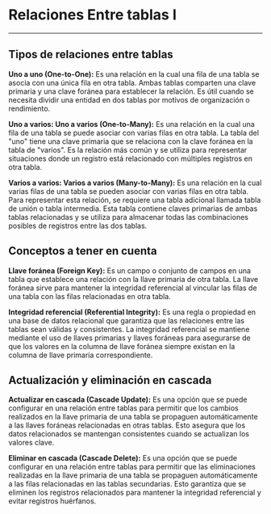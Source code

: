 # Relaciones Entre tablas I

---

## Tipos de relaciones entre tablas

**Uno a uno (One-to-One):** Es una relación en la cual una fila de una tabla se asocia con una única fila en otra tabla. Ambas tablas comparten una clave primaria y una clave foránea para establecer la relación. Es útil cuando se necesita dividir una entidad en dos tablas por motivos de organización o rendimiento.

**Uno a varios: Uno a varios (One-to-Many):** Es una relación en la cual una fila de una tabla se puede asociar con varias filas en otra tabla. La tabla del "uno" tiene una clave primaria que se relaciona con la clave foránea en la tabla de "varios". Es la relación más común y se utiliza para representar situaciones donde un registro está relacionado con múltiples registros en otra tabla.

**Varios a varios: Varios a varios (Many-to-Many):** Es una relación en la cual varias filas de una tabla se pueden asociar con varias filas en otra tabla. Para representar esta relación, se requiere una tabla adicional llamada tabla de unión o tabla intermedia. Esta tabla contiene claves primarias de ambas tablas relacionadas y se utiliza para almacenar todas las combinaciones posibles de registros entre las dos tablas.

## Conceptos a tener en cuenta

**Llave foránea (Foreign Key):** Es un campo o conjunto de campos en una tabla que establece una relación con la llave primaria de otra tabla. La llave foránea sirve para mantener la integridad referencial al vincular las filas de una tabla con las filas relacionadas en otra tabla.

**Integridad referencial (Referential Integrity):** Es una regla o propiedad en una base de datos relacional que garantiza que las relaciones entre las tablas sean válidas y consistentes. La integridad referencial se mantiene mediante el uso de llaves primarias y llaves foráneas para asegurarse de que los valores en la columna de llave foránea siempre existan en la columna de llave primaria correspondiente.

## Actualización y eliminación en cascada

**Actualizar en cascada (Cascade Update):** Es una opción que se puede configurar en una relación entre tablas para permitir que los cambios realizados en la llave primaria de una tabla se propaguen automáticamente a las llaves foráneas relacionadas en otras tablas. Esto asegura que los datos relacionados se mantengan consistentes cuando se actualizan los valores clave.

**Eliminar en cascada (Cascade Delete):** Es una opción que se puede configurar en una relación entre tablas para permitir que las eliminaciones realizadas en la llave primaria de una tabla se propaguen automáticamente a las filas relacionadas en las tablas secundarias. Esto garantiza que se eliminen los registros relacionados para mantener la integridad referencial y evitar registros huérfanos.
